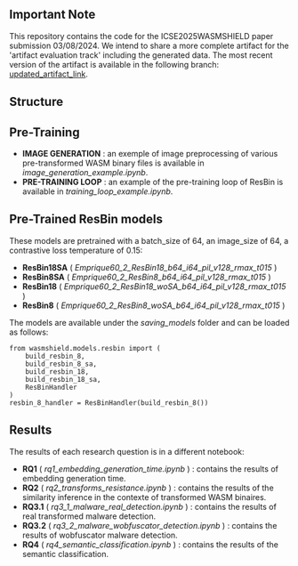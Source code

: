 ## Important Note
This repository contains the code for the ICSE2025WASMSHIELD paper submission 03/08/2024. We intend to share a more complete artifact for the 'artifact evaluation track' including the generated data. The most recent version of the artifact is available in the following branch: [updated_artifact_link](https://github.com/icse2025wasmshield/icse2025wasmshield/tree/artifact).

## Structure



## Pre-Training

- **IMAGE GENERATION** : an exemple of image preprocessing of various pre-transformed WASM binary files is available in *image_generation_example.ipynb*.
- **PRE-TRAINING LOOP** : an example of the pre-training loop of ResBin is available in *training_loop_example.ipynb*.

## Pre-Trained ResBin models
These models are pretrained with a batch_size of 64, an image_size of 64, a contrastive loss temperature of 0.15:
- **ResBin18SA** ( *Emprique60_2_ResBin18_b64_i64_pil_v128_rmax_t015* )
- **ResBin8SA** ( *Emprique60_2_ResBin8_b64_i64_pil_v128_rmax_t015* )
- **ResBin18** ( *Emprique60_2_ResBin18_woSA_b64_i64_pil_v128_rmax_t015* )
- **ResBin8** ( *Emprique60_2_ResBin8_woSA_b64_i64_pil_v128_rmax_t015* )

The models are available under the *saving_models* folder and can be loaded as follows:

```
from wasmshield.models.resbin import (
    build_resbin_8,
    build_resbin_8_sa, 
    build_resbin_18, 
    build_resbin_18_sa,
    ResBinHandler
)
resbin_8_handler = ResBinHandler(build_resbin_8())
```

## Results
The results of each research question is in a different notebook:
- **RQ1** ( *rq1_embedding_generation_time.ipynb* ) : contains the results of embedding generation time.
- **RQ2** ( *rq2_transforms_resistance.ipynb* ) : contains the results of the similarity inference in the contexte of transformed WASM binaires.
- **RQ3.1** ( *rq3_1_malware_real_detection.ipynb* ) : contains the results of real transformed malware detection.
- **RQ3.2** ( *rq3_2_malware_wobfuscator_detection.ipynb* ) : contains the results of wobfuscator malware detection.
- **RQ4** ( *rq4_semantic_classification.ipynb* ) : contains the results of the semantic classification.

